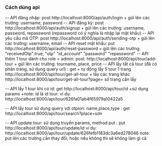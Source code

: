 ### Cách dùng api
-- API đăng nhập: post http://localhost:8000/api/auth/login
                + gửi lên các trường: username, password
-- API đăng ký: post http://localhost:8000/api/auth/signup
                + gửi lên các trường: username, password, repassword (repassword có ý nghĩa là nhập lại mật khẩu)
-- API yêu cầu mã OTP: post http://localhost:8000/api/auth/sending-otp
                + gửi lên các trường: username, email
-- API reset mật khẩu: put http://localhost:8000/api/auth/reset-password
                + gửi lên các trường:  "receivedOtp":true,
                                        "otp"
                                        "id_account"
                                        "password"
                                        "repassword"
-- API thêm 1 tour dành cho role = admin: post: http://localhost:8000/api/tour/add-tour
                + gửi lên các trường: tourname, place, price
-- API lấy tất cả tour (đã có phân trang, sử dụng query url) : get
                + tự động lấy 5 tour 1 trang
                http://localhost:8000/api/tour/get-all-tour
                + lấy các trang khác
                http://localhost:8000/api/tour/get-all-tour?page= số trang cần lấy
                
-- API lấy 1 tour khi có id: get http://localhost:8000/api/tour/id
                +sử dụng params
                +note: id là id tour: ví dụ:
                        http://localhost:8000/api/tour/626fa01ab4f65979a10422a5

-- API lấy tour sử dụng query với otpion: name,place,type
                : get http://localhost:8000/api/tour/search?place=sơn

-- API update tour: sử dụng truyền params, method put 
                : put http://localhost:8000/api/tour/update/id
                ví dụ: http://localhost:8000/api/tour/update/626fefb1183dc3a6ed278046
                note: put lên các trường cần thay đổi, hoặc nếu không thì sẽ không làm gì cả